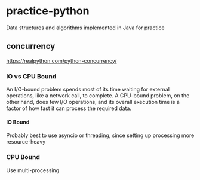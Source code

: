 # practice-python
Data structures and algorithms implemented in Java for practice

## concurrency
https://realpython.com/python-concurrency/

### IO vs CPU Bound
An I/O-bound problem spends most of its time waiting for external operations, like a network call, to complete. A CPU-bound problem, on the other hand, does few I/O operations, and its overall execution time is a factor of how fast it can process the required data.

#### IO Bound
Probably best to use asyncio or threading, since setting up processing more resource-heavy

### CPU Bound
Use multi-processing
